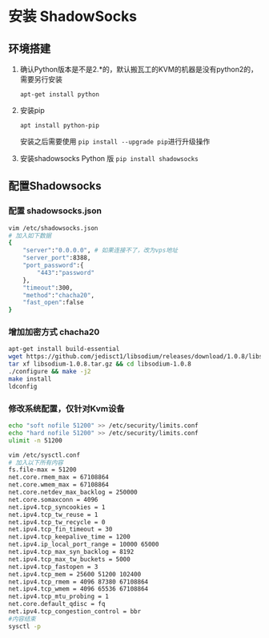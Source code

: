 # 安装 ShadowSocks

## 环境搭建

1. 确认Python版本是不是2.*的，默认搬瓦工的KVM的机器是没有python2的，需要另行安装

    `apt-get install python`

1. 安装pip

    `apt install python-pip`

    安装之后需要使用 `pip install --upgrade pip`进行升级操作

1. 安装shadowsocks Python 版 `pip install shadowsocks`

## 配置Shadowsocks

### 配置 shadowsocks.json

```bash
vim /etc/shadowsocks.json
# 加入如下数据
{
    "server":"0.0.0.0", # 如果连接不了，改为vps地址
    "server_port":8388,
    "port_password":{
        "443":"password"
    },
    "timeout":300,
    "method":"chacha20",
    "fast_open":false
}
```

### 增加加密方式 chacha20

```bash
apt-get install build-essential
wget https://github.com/jedisct1/libsodium/releases/download/1.0.8/libsodium-1.0.8.tar.gz
tar xf libsodium-1.0.8.tar.gz && cd libsodium-1.0.8
./configure && make -j2
make install
ldconfig
```

### 修改系统配置，仅针对Kvm设备

``` bash
echo "soft nofile 51200" >> /etc/security/limits.conf
echo "hard nofile 51200" >> /etc/security/limits.conf
ulimit -n 51200

vim /etc/sysctl.conf
# 加入以下所有内容
fs.file-max = 51200
net.core.rmem_max = 67108864
net.core.wmem_max = 67108864
net.core.netdev_max_backlog = 250000
net.core.somaxconn = 4096
net.ipv4.tcp_syncookies = 1
net.ipv4.tcp_tw_reuse = 1
net.ipv4.tcp_tw_recycle = 0
net.ipv4.tcp_fin_timeout = 30
net.ipv4.tcp_keepalive_time = 1200
net.ipv4.ip_local_port_range = 10000 65000
net.ipv4.tcp_max_syn_backlog = 8192
net.ipv4.tcp_max_tw_buckets = 5000
net.ipv4.tcp_fastopen = 3
net.ipv4.tcp_mem = 25600 51200 102400
net.ipv4.tcp_rmem = 4096 87380 67108864
net.ipv4.tcp_wmem = 4096 65536 67108864
net.ipv4.tcp_mtu_probing = 1
net.core.default_qdisc = fq
net.ipv4.tcp_congestion_control = bbr
#内容结束
sysctl -p
```